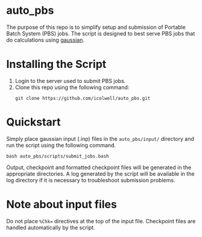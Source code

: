 # auto_pbs

The purpose of this repo is to simplify setup and submission
of Portable Batch System (PBS) jobs. The script is designed to best serve PBS
jobs that do calculations using [gaussian](http://gaussian.com/running/).

# Installing the Script

1. Login to the server used to submit PBS jobs.
2. Clone this repo using the following command:
    ```
    git clone https://github.com/icolwell/auto_pbs.git
    ```

# Quickstart

Simply place gaussian input (.inp) files in the `auto_pbs/input/` directory and run the script using the following command.
```
bash auto_pbs/scripts/submit_jobs.bash
```
Output, checkpoint and formatted checkpoint files will be generated in the appropriate directories. A log generated by the script will be available in the log directory if it is necessary to troubleshoot submission problems.

# Note about input files

Do not place `%Chk=` directives at the top of the input file. Checkpoint files are handled
automatically by the script.
